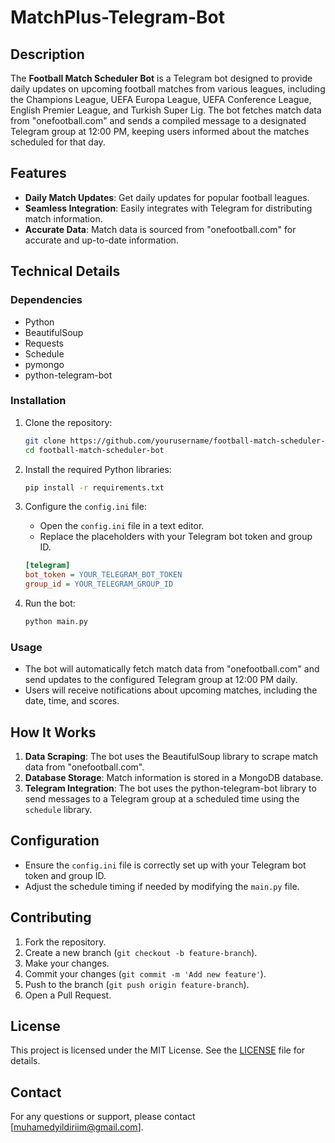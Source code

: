 # MatchPlus-Telegram-Bot

## Description
The **Football Match Scheduler Bot** is a Telegram bot designed to provide daily updates on upcoming football matches from various leagues, including the Champions League, UEFA Europa League, UEFA Conference League, English Premier League, and Turkish Super Lig. The bot fetches match data from "onefootball.com" and sends a compiled message to a designated Telegram group at 12:00 PM, keeping users informed about the matches scheduled for that day.

## Features
- **Daily Match Updates**: Get daily updates for popular football leagues.
- **Seamless Integration**: Easily integrates with Telegram for distributing match information.
- **Accurate Data**: Match data is sourced from "onefootball.com" for accurate and up-to-date information.

## Technical Details
### Dependencies
- Python
- BeautifulSoup
- Requests
- Schedule
- pymongo
- python-telegram-bot

### Installation
1. Clone the repository:
    ```bash
    git clone https://github.com/yourusername/football-match-scheduler-bot.git
    cd football-match-scheduler-bot
    ```

2. Install the required Python libraries:
    ```bash
    pip install -r requirements.txt
    ```

3. Configure the `config.ini` file:
    - Open the `config.ini` file in a text editor.
    - Replace the placeholders with your Telegram bot token and group ID.
    ```ini
    [telegram]
    bot_token = YOUR_TELEGRAM_BOT_TOKEN
    group_id = YOUR_TELEGRAM_GROUP_ID
    ```

4. Run the bot:
    ```bash
    python main.py
    ```

### Usage
- The bot will automatically fetch match data from "onefootball.com" and send updates to the configured Telegram group at 12:00 PM daily.
- Users will receive notifications about upcoming matches, including the date, time, and scores.

## How It Works
1. **Data Scraping**: The bot uses the BeautifulSoup library to scrape match data from "onefootball.com".
2. **Database Storage**: Match information is stored in a MongoDB database.
3. **Telegram Integration**: The bot uses the python-telegram-bot library to send messages to a Telegram group at a scheduled time using the `schedule` library.

## Configuration
- Ensure the `config.ini` file is correctly set up with your Telegram bot token and group ID.
- Adjust the schedule timing if needed by modifying the `main.py` file.

## Contributing
1. Fork the repository.
2. Create a new branch (`git checkout -b feature-branch`).
3. Make your changes.
4. Commit your changes (`git commit -m 'Add new feature'`).
5. Push to the branch (`git push origin feature-branch`).
6. Open a Pull Request.

## License
This project is licensed under the MIT License. See the [LICENSE](LICENSE) file for details.

## Contact
For any questions or support, please contact [muhamedyildiriim@gmail.com].

